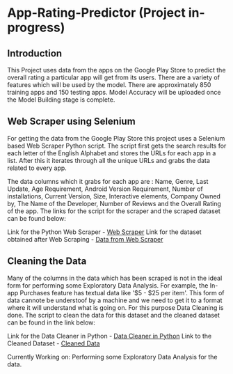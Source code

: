 # App-Rating-Predictor (Project in-progress)

## Introduction
This Project uses data from the apps on the Google Play Store to predict the overall rating a particular app will get from its users. There are a variety of features which will be used by the model. There are approximately 850 training apps and 150 testing apps. Model Accuracy will be uploaded once the Model Building stage is complete.

## Web Scraper using Selenium
For getting the data from the Google Play Store this project uses a Selenium based Web Scraper Python script. The script first gets the search results for each letter of the English Alphabet and stores the URLs for each app in a list. After this it iterates through all the unique URLs and grabs the data related to every app.

The data columns which it grabs for each app are : Name, Genre, Last Update, Age Requirement, Android Version Requirement, Number of installations, Current Version, Size, Interactive elements, Company Owned by, The Name of the Developer, Number of Reviews and the Overall Rating of the app. 
The links for the script for the scraper and the scraped dataset can be found below:

Link for the Python Web Scraper - [Web Scraper](Scraper/play_store_scraper.py) 
Link for the dataset obtained after Web Scraping - [Data from Web Scraper](Data-Cleaning/play_store_data.csv)

## Cleaning the Data
Many of the columns in the data which has been scraped is not in the ideal form for performing some Exploratory Data Analysis. For example, the In-app Purchases feature has textual data like '$5 - $25 per item'. This form of data cannote be understoof by a machine and we need to get it to a format where it will understand what is going on. For this purpose Data Cleaning is done. The script to clean the data for this dataset and the cleaned dataset can be found in the link below:

Link for the Data Cleaner in Python - [Data Cleaner in Python](Data-Cleaning/cleaner.py)
Link to the Cleaned Dataset - [Cleaned Data](Cleaned_data.csv)

Currently Working on: Performing some Exploratory Data Analysis for the data.
